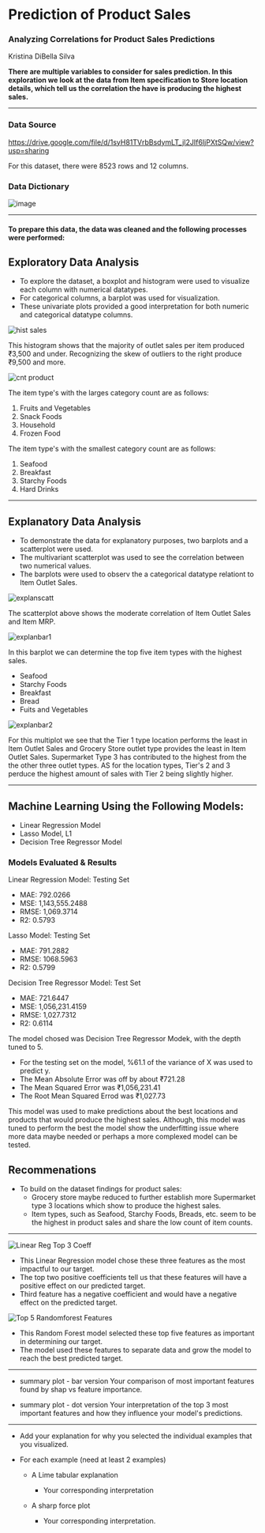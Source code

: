 # Prediction of Product Sales

### Analyzing Correlations for Product Sales Predictions
Kristina DiBella Silva

**There are multiple variables to consider for sales prediction. In this exploration we look at the data from Item specification to Store location details, which tell us the correlation the have is producing the highest sales.**
___

### Data Source
https://drive.google.com/file/d/1syH81TVrbBsdymLT_jl2JIf6IjPXtSQw/view?usp=sharing

For this dataset, there were 8523 rows and 12 columns.

### Data Dictionary
![image](https://user-images.githubusercontent.com/122838459/236369360-86ccda50-ada1-4fc2-b2db-a3ead9dfc68a.png)

___

#### To prepare this data, the data was cleaned and the following processes were performed:

## Exploratory Data Analysis

- To explore the dataset, a boxplot and histogram were used to visualize each column with numerical datatypes.
- For categorical columns, a barplot was used for visualization. 
- These univariate plots provided a good interpretation for both numeric and categorical datatype columns.

![hist sales](https://user-images.githubusercontent.com/122838459/236587354-c7522e5c-186d-4870-88c6-d68896b57e77.png)

This histogram shows that the majority of outlet sales per item produced ₹3,500 and under. 
Recognizing the skew of outliers to the right produce ₹9,500 and more. 

![cnt product](https://user-images.githubusercontent.com/122838459/236588557-cd928c35-9fc1-40a9-a52d-fbc216665be4.png)


The item type's with the larges category count are as follows:
  1. Fruits and Vegetables
  2. Snack Foods  
  3. Household
  4. Frozen Food

The item type's with the smallest category count are as follows:
  1. Seafood
  2. Breakfast 
  3. Starchy Foods
  4. Hard Drinks 

___

## Explanatory Data Analysis
- To demonstrate the data for explanatory purposes, two barplots and a scatterplot were used.
- The multivariant scatterplot was used to see the correlation between two numerical values. 
- The barplots were used to observ the a categorical datatype relationt to Item Outlet Sales.

![explanscatt](https://user-images.githubusercontent.com/122838459/236588981-ac4df13d-bdb1-4c00-9d3c-a3b2f8b56057.png)

The scatterplot above shows the moderate correlation of Item Outlet Sales and Item MRP.

![explanbar1](https://user-images.githubusercontent.com/122838459/236589046-ba74fe68-a1b6-4d50-a410-0980e79371eb.png)

In this barplot we can determine the top five item types with the highest sales.
  - Seafood
  - Starchy Foods
  - Breakfast
  - Bread
  - Fuits and Vegetables

![explanbar2](https://user-images.githubusercontent.com/122838459/236589058-d6c47683-081b-444f-9d62-604489a93a3f.png)

For this multiplot we see that the Tier 1 type location performs the least in Item Outlet Sales and Grocery Store outlet type provides the least in Item Outlet Sales.
Supermarket Type 3 has contributed to the highest from the the other three outlet types. AS for the location types, Tier's 2 and 3 perduce the highest amount of sales with Tier 2 being slightly higher.
___

## Machine Learning Using the Following Models:
- Linear Regression Model
- Lasso Model, L1
- Decision Tree Regressor Model

### Models Evaluated & Results

Linear Regression Model: Testing Set
  - MAE: 792.0266 
  - MSE: 1,143,555.2488 
  - RMSE: 1,069.3714 
  - R2: 0.5793

Lasso Model: Testing Set
  - MAE: 791.2882 
  - RMSE: 1068.5963
  - R2: 0.5799

Decision Tree Regressor Model: Test Set
  - MAE: 721.6447 
  - MSE: 1,056,231.4159 
  - RMSE: 1,027.7312 
  - R2: 0.6114

The model chosed was Decision Tree Regressor Modek, with the depth tuned to 5.
- For the testing set on the model, %61.1 of the variance of X was used to predict y.
- The Mean Absolute Error was off by about ₹721.28 
- The Mean Squared Error was ₹1,056,231.41
- The Root Mean Squared Errod was ₹1,027.73

This model was used to make predictions about the best locations and products that would produce the highest sales. Although, this model was tuned to perform the best the model show the underfitting issue where more data maybe needed or perhaps a more complexed model can be tested.


## Recommenations
- To build on the dataset findings for product sales:
  - Grocery store maybe reduced to further establish more Supermarket type 3 locations which show to produce the highest sales.
  - Item types, such as Seafood, Starchy Foods, Breads, etc. seem to be the highest in product sales and share the low count of item counts.   

____

![Linear Reg Top 3 Coeff](https://github.com/KDiBSilva/Prediction-of-Product-Sales/assets/122838459/a56035e2-6361-4388-a4c6-adcb18b3e9e9)

- This Linear Regression model chose these three features as the most impactful to our target.
- The top two positive coefficients tell us that these features will have a positive effect on our predicted target.
- Third feature has a negative coefficient and would have a negative effect on the predicted target.  
 

![Top 5 Randomforest Features](https://github.com/KDiBSilva/Prediction-of-Product-Sales/assets/122838459/c47975a6-61d5-4494-ae04-1c6d44541b46)

- This Random Forest model selected these top five features as important in determining our target.
- The model used these features to separate data and grow the model to reach the best predicted target.

___

- summary plot - bar version
Your comparison of most important features found by shap vs feature importance.


-  summary plot - dot version
Your interpretation of the top 3 most important features and how they influence your model's predictions.

___

- Add your explanation for why you selected the individual examples that you visualized.

- For each example (need at least 2 examples)
  - A Lime tabular explanation
    - Your corresponding interpretation


  - A sharp force plot
    - Your corresponding interpretation.








